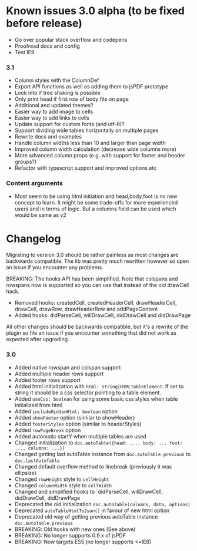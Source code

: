 # Known issues 3.0 alpha (to be fixed before release)
- Go over popular stack overflow and codepens
- Proofread docs and config
- Test IE9

### 3.1
- Column styles with the ColumnDef
- Export API functions as well as adding them to jsPDF prototype
- Look into if tree shaking is possible
- Only print head if first row of body fits on page
- Additional and updated themes?
- Easier way to add image to cells
- Easier way to add links to cells
- Update support for custom fonts (and utf-8)?
- Support dividing wide tables horizontally on multiple pages
- Rewrite docs and examples
- Handle column widths less than 10 and larger than page width
- Improved column width calculation (decrease wide columns more)
- More advanced column props (e.g. with support for footer and header groups?)
- Refactor with typescript support and improved options etc

### Content arguments
- Most seem to be using html initiation and head,body,foot is no new concept to learn. It might be some trade-offs for more experienced users and in terms of logic. But a columns field can be used which would be same as v2

# Changelog

Migrating to version 3.0 should be rather painless as most changes are backwards compatible. The lib was pretty much rewritten however so open an issue if you encounter any problems.

BREAKING: The hooks API has been simplified. Note that colspans and rowspans now is supported so you can use that instead of the old drawCell hack.
- Removed hooks: createdCell, createdHeaderCell, drawHeaderCell, drawCell, drawRow, drawHeaderRow and addPageContent
- Added hooks: didParseCell, willDrawCell, didDrawCell and didDrawPage

All other changes should be backwards compatible, but it's a rewrite of the plugin so file an issue if you encounter something that did not work as expected after upgrading.

### 3.0
- Added native rowspan and colspan support
- Added multiple header rows support
- Added footer rows support
- Added html initialization with `html: string|HTMLTableElement`. If set to string it should be a css selector pointing to a table element.
- Added `useCss: boolean` for using some basic css styles when table initialized from html
- Added `includeHiddenHtml: boolean` option
- Added `showFooter` option (similar to showHeader)
- Added `footerStyles` option (similar to headerStyles)
- Added `rowPageBreak` option
- Added automatic startY when multiple tables are used
- Changed initialization to `doc.autoTable({head: ..., body: ... foot: ..., columns: ...})`
- Changed getting last autoTable instance from `doc.autoTable.previous` to `doc.lastAutoTable`
- Changed default overflow method to linebreak (previously it was ellipsize)
- Changed `rowHeight` style to `cellHeight`
- Changed `columnWidth` style to `cellWidth`
- Changed and simplified hooks to `didParseCell, willDrawCell, didDrawCell, didDrawPage
- Deprecated the old initialization `doc.autoTable(columns, data, options)`
- Deprecated `autoTableHtmlToJson()` in favour of new html option
- Deprecated old way of getting previous autoTable instance `doc.autoTable.previous`
- BREAKING: Old hooks with new ones (See above)
- BREAKING: No longer supports 0.9.x of jsPDF
- BREAKING: Now targets ES5 (no longer supports <=IE8)
